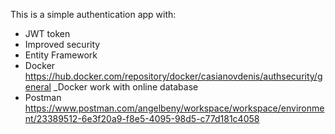 This is a simple authentication app with:
- JWT token
- Improved security
- Entity Framework
- Docker https://hub.docker.com/repository/docker/casianovdenis/authsecurity/general
_Docker work with online database
- Postman https://www.postman.com/angelbeny/workspace/workspace/environment/23389512-6e3f20a9-f8e5-4095-98d5-c77d181c4058
